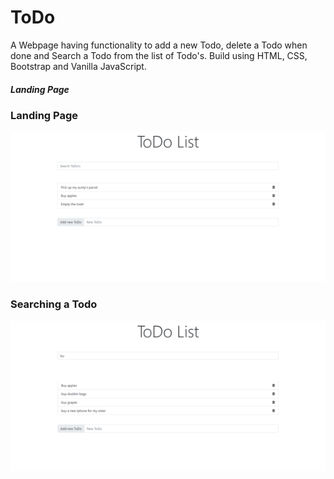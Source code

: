 # ToDo

A Webpage having functionality to add a new Todo, delete a Todo when done and Search a Todo from the list of Todo's. Build using HTML, CSS, Bootstrap and Vanilla JavaScript.

##### Landing Page

### Landing Page

![](app-screenshots/1.png)

### Searching a Todo

![](app-screenshots/2.png)
